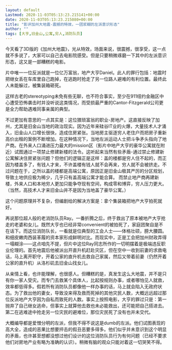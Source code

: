 ```yaml
---
layout: default
Lastmod: 2020-11-03T05:13:23.215141+00:00
date: 2020-11-03T05:13:23.215080+00:00
title: "影评加州大地震-震撼的特效，一团浆糊的左派意识形态"
author: ""
tags: [大亨,旧金山,公寓,穷人,消防队员]
---
```


今天看了3D版的《加州大地震》，光从特效，场面来说，很震撼，很享受，这一点就不多说了，大家可以自己去电影院感受。但是只要稍微琢磨一下其中的左派意识形态，这又是一部糟糕的电影。  

片中唯一一位反派就是一位亿万富翁，地产大亨Daniel。此人的罪行包括：地震时把继女丢在车库里自己跑掉，在逃跑时抢走了另一位路人避难的有利位置。最终此人未能躲过，被集装箱砸死。

这样古老的stereotyping未免有些无聊，也不符合事实，至少在911纽约金融区中心遭受恐怖袭击时并没听说这类情况，而受损最严重的Cantor-Fitzgerald公司更是全力帮助遇难同事亲属的典型。

不过更加有意思的一点其实是：这位猥琐富翁的职业-房地产。这直接反映了加州，尤其是旧金山当地的政治现实。因为近年来硅谷IT业的火爆，大量技术人才涌入，旧金山人口增长很快，造成住房紧张。当地房主驱逐穷人老住户而把房子重新高价出租的案例不断增加。在这种情况下，当地左派运动人士把斗争矛头指向了地产商。在外来人口涌进压力最大的mission区（影片中地产大亨的豪华公寓就在附近）试图通过一项禁止修建新楼的法令。这听起来当然有些矛盾-通过禁止修建新公寓解决住房紧张问题？但他们的逻辑正是这样：盖的楼都是穷人住不起的，而正因为楼盖多了，有钱人才来，不许盖楼有钱人就不会再来，穷人就不会被挤走。不过问题在于，之所以盖的楼都是高端公寓，原因正是旧金山极其严厉的分区规划，导致土地供应极为稀少，几乎只有盖高端公寓才能合算。 而禁止地产商再建新楼，外来人口和本地穷人更加只能争夺现有空间，构成零和博弈，穷人压力更大。（当然，高技术人才来旧金山并不是因为当地盖了豪华公寓。）

这个问题原理并不复杂，但编剧给的解决方案是：拿个集装箱把地产大亨拍死就好。

再说那位超人般的老消防队员Ray。一番折腾之后，终于救出了原本被地产大亨抢走的老婆和女儿。既然大亨也已经非常convenient的被拍死了，家庭团聚自是不在话下。而这位消防队长，一看就是位典型的工会人士——体格壮硕，膀大腰圆。和细皮嫩肉西装革履的资本家形成鲜明对比。而现实中，正是工会把加州财政弄得一塌糊涂——这点咱先不提，但片中这位Ray同志所作的一切明摆着是极端违反职业伦理的。首先地震后他被派出开直升机赶赴灾区，但在空中一收到前妻的求救电话，马上离开职守，开着公家的直升机去救自己家属，然后又带着前妻（仍然开着公家的直升机）从洛杉矶去旧金山找女儿。

从亲情上看，也许能理解，也很感人。但糟糕的是，真发生这么大地震，并不是只有你一家人受灾。而专门去救某个具体人，比起按规则办事，或者哪怕见人就救，效率都低得多。假若所有消防队员都像他一样办事的话，马上就会陷入无政府状态。为了救出他的妻女，导致没来得及救而死掉的其他灾民人数，大概远远超过那位反派地产大亨因为自私而致死的人数。事实上按照电影，大亨的罪过只是：第一抛弃了自己继女逃命，但事实上就算他去救也未必能救出，还可能把自己搭进去。第二在逃难途中抢走另一位灾民的避难位，那位灾民死了没有也并未交代。

大概编导都是爱憎分明的左派，但我不得不说这是dumb的左派。他们试图表现的高大全，造成的恶果比想要抨击的假丑恶要多得多。他们似乎并未意识到这个明显的矛盾，也许甚至想都没想过他们设计的这位消防队员行为有何问题（已经不要求他们对房地产业有略为准确的认识）。稍微有脑的观众只能对着这一切哭笑不得。

